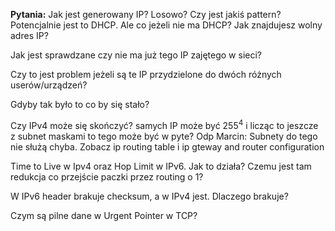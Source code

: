 **Pytania:**
Jak jest generowany IP? Losowo? Czy jest jakiś pattern?
Potencjalnie jest to DHCP. Ale co jeżeli nie ma DHCP? Jak znajdujesz wolny adres IP?

Jak jest sprawdzane czy nie ma już tego IP zajętego w sieci? 

Czy to jest problem jeżeli są te IP przydzielone do dwóch różnych userów/urządzeń?

Gdyby tak było to co by się stało?

Czy IPv4 może się skończyć? samych IP może być $255^{4}$ i licząc to jeszcze z subnet maskami to tego może być w pyte?
Odp Marcin: Subnety do tego nie służą chyba. Zobacz ip routing table i ip gteway and router configuration

Time to Live w Ipv4 oraz Hop Limit w IPv6. Jak to działa? Czemu jest tam redukcja co przejście paczki przez routing o 1?

W IPv6 header brakuje checksum, a w IPv4 jest. Dlaczego brakuje?

Czym są pilne dane w Urgent Pointer w TCP?